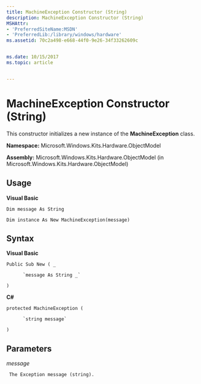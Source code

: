 ```yaml
---
title: MachineException Constructor (String)
description: MachineException Constructor (String)
MSHAttr:
- 'PreferredSiteName:MSDN'
- 'PreferredLib:/library/windows/hardware'
ms.assetid: 70c2a498-e668-44f0-9e26-34f33262609c


ms.date: 10/15/2017
ms.topic: article


---
```


# MachineException Constructor (String)


This constructor initializes a new instance of the **MachineException** class.

**Namespace:** Microsoft.Windows.Kits.Hardware.ObjectModel

**Assembly:** Microsoft.Windows.Kits.Hardware.ObjectModel (in Microsoft.Windows.Kits.Hardware.ObjectModel)

## <span id="Usage"></span><span id="usage"></span><span id="USAGE"></span>Usage


**Visual Basic**

`Dim message As String`

`Dim instance As New MachineException(message)`

## <span id="Syntax"></span><span id="syntax"></span><span id="SYNTAX"></span>Syntax


**Visual Basic**

`Public Sub New ( _`

          `message As String _`

`)`

**C#**

`protected MachineException (`

          `string message`

`)`

## <span id="Parameters"></span><span id="parameters"></span><span id="PARAMETERS"></span>Parameters


*message*

     The Exception message (string).

 

 






